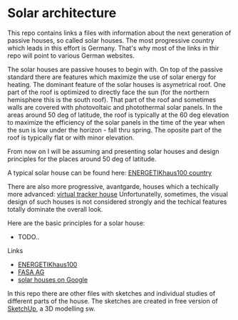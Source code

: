 # Solar architecture
This repo contains links a files with information about the next generation of passive houses, so called solar houses. The most progressive country which leads in this effort is Germany. That's why most of the links in thir repo will point to various German websites.

The solar houses are passive houses to begin with. On top of the passive standard there are features which maximize the use of solar energy for heating. The dominant feature of the solar houses is asymetrical roof. One part of the roof is optimized to directly face the sun (for the northern hemisphere this is the south roof). That part of the roof and sometimes walls are covered with photovoltaic and photothermal solar panels. In the areas around 50 deg of latitude, the roof is typically at the 60 deg elevation to maximize the efficiency of the solar panels in the time of the year when the sun is low under the horizon - fall thru spring. The oposite part of the roof is typically flat or with minor elevation.

From now on I will be assuming and presenting solar houses and design principles for the places around 50 deg of latitude.

A typical solar house can be found here: [ENERGETIKhaus100 country](http://www.fasa-ag.de/cms/upload/images_header/e100/e100_country.jpg)

There are also more progressive, avantgarde, houses which a techically more advanced: [virtual tracker house](http://www.suedwestsolar.de/19.0.html)
Unfortunatelly, sometimes, the visual design of such houses is not considered strongly and the techical features totally dominate the overall look.

Here are the basic principles for a solar house:
- TODO..

Links
- [ENERGETIKhaus100](http://www.energetikhaus100.de/)
- [FASA AG](http://www.fasa-ag.de/bauunternehmen-chemnitz/index.html)
- [solar houses on Google](https://www.google.com/search?q=sonnenhaus&biw=1262&bih=605&source=lnms&tbm=isch&sa=X&ved=0ahUKEwjyoP-M0NPLAhUY4GMKHdIsD-QQ_AUICCgC)

In this repo there are other files with sketches and individual studies of different parts of the house.
The sketches are created in free version of [SketchUp](http://www.sketchup.com/), a 3D modelling sw. 
